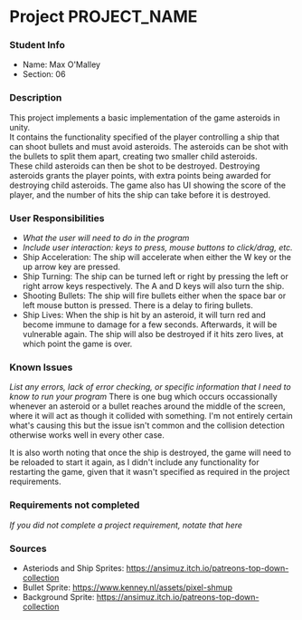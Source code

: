 # Project PROJECT_NAME

### Student Info

-   Name: Max O'Malley
-   Section: 06

### Description

This project implements a basic implementation of the game asteroids in unity.  
It contains the functionality specified of the player controlling a ship that can shoot bullets and must avoid asteroids.
The asteroids can be shot with the bullets to split them apart, creating two smaller child asteroids.  
These child asteroids can then be shot to be destroyed.
Destroying asteroids grants the player points, with extra points being awarded for destroying child asteroids.
The game also has UI showing the score of the player, and the number of hits the ship can take before it is destroyed.


### User Responsibilities

-   _What the user will need to do in the program_
-   _Include user interaction: keys to press, mouse buttons to click/drag, etc._
-   Ship Acceleration: The ship will accelerate when either the W key or the up arrow key are pressed.
-   Ship Turning: The ship can be turned left or right by pressing the left or right arrow keys respectively.  The A and D keys will also turn the ship.
-   Shooting Bullets: The ship will fire bullets either when the space bar or left mouse button is pressed.  There is a delay to firing bullets.
-   Ship Lives: When the ship is hit by an asteroid, it will turn red and become immune to damage for a few seconds.  Afterwards, it will be vulnerable again.
                The ship will also be destroyed if it hits zero lives, at which point the game is over.

### Known Issues

_List any errors, lack of error checking, or specific information that I need to know to run your program_
There is one bug which occurs occassionally whenever an asteroid or a bullet reaches around the middle of the screen,
where it will act as though it collided with something.  I'm not entirely certain what's causing this but the issue isn't 
common and the collision detection otherwise works well in every other case.  

It is also worth noting that once the ship is destroyed, the game will need to be reloaded to start it again, as
I didn't include any functionality for restarting the game, given that it wasn't specified as required in the project requirements.


### Requirements not completed

_If you did not complete a project requirement, notate that here_

### Sources

-   Asteriods and Ship Sprites: https://ansimuz.itch.io/patreons-top-down-collection
-   Bullet Sprite: https://www.kenney.nl/assets/pixel-shmup
-   Background Sprite: https://ansimuz.itch.io/patreons-top-down-collection

